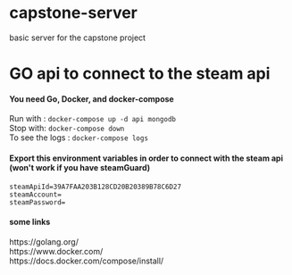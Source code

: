 # capstone-server
basic server for the capstone project

<h1> GO api to connect to the steam api </h1>

<h4> You need Go, Docker, and docker-compose </h4>
<p>
  Run with : <code>docker-compose up -d api mongodb</code> <br />
Stop with: <code>docker-compose down</code><br/>
To see the logs : <code>docker-compose logs</code> <br/>
</p>

<h4> Export this environment variables in order to connect with the steam api (won't work if you have steamGuard) </h4>
<p>
  <code>steamApiId=39A7FAA203B128CD20B20389B78C6D27</code> <br/>
  <code>steamAccount=</code> <br />
  <code>steamPassword=</code> <br />
</p>

<h4> some links </h4>
<p>
https://golang.org/ <br/>
https://www.docker.com/ <br/>
https://docs.docker.com/compose/install/ <br/>
  <p>
